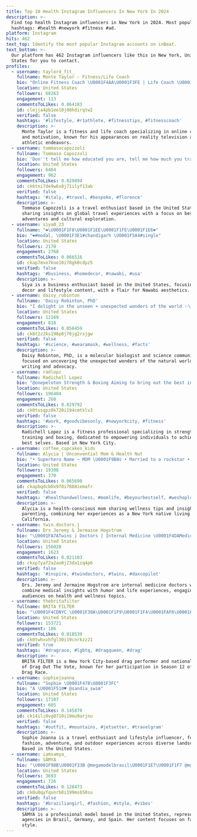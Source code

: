 ```yaml
---
title: Top 10 Health Instagram Influencers In New York In 2024
description: >-
  Find top health Instagram influencers in New York in 2024. Most popular
  hashtags: #health #newyork #fitness #ad.
platform: Instagram
hits: 462
text_top: Identify the most popular Instagram accounts on inBeat.
text_bottom: >-
  Our platform has 462 Instagram influencers like this in New York, United
  States for you to contact.
profiles:
  - username: taylord_fit_
    fullname: Monte Taylor - Fitness/Life Coach
    bio: "Online Fitness Coach \U0001F4AA\U0001F3FE | Life Coach \U0001F4DD @bigbrothercbs Runner Up | @thechallenge Athlete @ruleoneproteins \U0001F447\U0001F3FEFor coaching! \U0001F447\U0001F3FE"
    location: United States
    followers: 68263
    engagement: 113
    commentsToLikes: 0.064183
    id: clejja4pb1ee10j08hdirqtw2
    verified: false
    hashtags: '#lifestyle, #r1athlete, #fitnesstips, #fitnesscoach'
    description: >-
      Monte Taylor is a fitness and life coach specializing in online coaching
      and motivation, known for his appearances on reality television and his
      athletic endeavors.
  - username: tommasocapozzoli
    fullname: Tommaso Capozzoli
    bio: 'Don''t tell me how educated you are, tell me how much you travelled'
    location: United States
    followers: 6464
    engagement: 962
    commentsToLikes: 0.029894
    id: ck6tni7de9w6s0j71ilyf13ab
    verified: false
    hashtags: '#italy, #travel, #bespoke, #florence'
    description: >-
      Tommaso Capozzoli is a travel enthusiast based in the United States,
      sharing insights on global travel experiences with a focus on bespoke
      adventures and cultural exploration.
  - username: siya0_23
    fullname: "❤️\U0001F1F8​\U0001F1EE​\U0001F1FE​\U0001F1E6​❤️"
    bio: "❤️#modal, \U0001F3E1#chandigarh \U0001F5A4#single"
    location: United States
    followers: 2170
    engagement: 2768
    commentsToLikes: 0.066516
    id: ckap7mxe7koo10i78gk0cdpz5
    verified: false
    hashtags: '#business, #homedecor, #nawabi, #usa'
    description: >-
      Siya is a business enthusiast based in the United States, focusing on home
      decor and lifestyle content, with a flair for Nawabi aesthetics.
  - username: daisy_robinton
    fullname: 'Daisy Robinton, PhD'
    bio: "I delight in the unseen + unexpected wonders of the world ✨\U0001F30D Molecular Biologist \U0001F9EC Writer ✍\U0001F3FC Advocate ✊\U0001F3FC Science Communicator \U0001F469\U0001F3FC‍\U0001F52C Watch my TEDx\U0001F447\U0001F3FC"
    location: United States
    followers: 12169
    engagement: 818
    commentsToLikes: 0.056459
    id: ck8t2z2ks198p0j78jg2rxjgw
    verified: false
    hashtags: '#science, #wearamask, #wellness, #facts'
    description: >-
      Daisy Robinton, PhD, is a molecular biologist and science communicator
      focused on uncovering the unexpected wonders of the natural world through
      writing and advocacy.
  - username: radlopz
    fullname: Radichell Lopez
    bio: "@onepeloton Strength & Boxing Aiming to bring out the best in all of us \U0001F5A4 \U0001F4E7: Rad@underscoretalent.com \U0001F1E9\U0001F1F4 NYC|LATINO"
    location: United States
    followers: 196404
    engagement: 260
    commentsToLikes: 0.029792
    id: ck0tusqpz8k720i194cmtklv3
    verified: false
    hashtags: '#work, #goodvibesonly, #newyorkcity, #fitness'
    description: >-
      Radichell Lopez is a fitness professional specializing in strength
      training and boxing, dedicated to empowering individuals to achieve their
      best selves. Based in New York City.
  - username: coffee_cupcakes_kids
    fullname: Alycia | Unconvential Mom & Health Nut
    bio: "• Superhero Name ~ MOM \U0001F9B8‍♀️ • Married to a rockstar • Sharing health info/tips • New York native, resides in Cali ❤️ • \U0001F4E7 to Collab \U0001F44D\U0001F3FC"
    location: United States
    followers: 19308
    engagement: 370
    commentsToLikes: 0.065698
    id: ckapbqdcb0x970i7888iemafr
    verified: false
    hashtags: '#healthandwellness, #momlife, #beyourbestself, #weshoplc'
    description: >-
      Alycia is a health-conscious mom sharing wellness tips and insights on
      parenting, combining her experiences as a New York native living in
      California.
  - username: twin.doctors.j
    fullname: Drs Jeremy & Jermaine Hogstrom
    bio: "\U0001FA7ATwins | Doctors | Internal Medicine \U0001F4DAMedicine•Humor•Living Life \U0001F3C62.8M+ on TikTok \U0001F4E7 twins@jakerosenentertainement.com"
    location: United States
    followers: 156020
    engagement: 1623
    commentsToLikes: 0.021103
    id: ckxp7yaf2a2ao0j23da1zq4p6
    verified: false
    hashtags: '#inspire, #twindoctors, #twins, #daxcopilot'
    description: >-
      Drs. Jeremy and Jermaine Hogstrom are internal medicine doctors who
      combine medical insights with humor and life experiences, engaging
      audiences on health and wellness topics.
  - username: thebritafilter
    fullname: BRITA FILTER
    bio: "\U0001F4CDNYC \U0001F30A\U0001F1F9\U0001F1F4\U0001FAF6\U0001F3FE \U0001F5F3️ National Co-Chair @DragOutTheVote ✨ @RuPaulsDragRace Season 12 \U0001F4E7 Info@TheBritaFilter.com"
    location: United States
    followers: 153721
    engagement: 186
    commentsToLikes: 0.018539
    id: ck0twhxvhfgl30i19cnrkzz21
    verified: true
    hashtags: '#dragrace, #lgbtq, #dragqueen, #drag'
    description: >-
      BRITA FILTER is a New York City-based drag performer and national co-chair
      of Drag Out The Vote, known for her participation in Season 12 of RuPaul's
      Drag Race.
  - username: sophiejoanna_
    fullname: "Sophie \U0001F478\U0001F3FC"
    bio: "A \U0001F510♥️ @sandia_swim"
    location: United States
    followers: 17107
    engagement: 605
    commentsToLikes: 0.145878
    id: ck14ili0vg0710i19mu9arjnu
    verified: false
    hashtags: '#outfit, #mountains, #jetsetter, #travelgram'
    description: >-
      Sophie Joanna is a travel enthusiast and lifestyle influencer, focusing on
      fashion, adventure, and outdoor experiences across diverse landscapes.
      Based in the United States.
  - username: iamsamya_
    fullname: SÂMYA
    bio: "\U0001F98B\U0001F33B @megamodelbrasil\U0001F1E7\U0001F1F7 @mgm.models \U0001F1E9\U0001F1EA @fifthmodels \U0001F1EA\U0001F1F8 @musemodelsnyc \U0001F1FA\U0001F1F8\U0001F4CD"
    location: United States
    followers: 3693
    engagement: 726
    commentsToLikes: 0.128473
    id: ck0u0qyfqunrb0i199ms650su
    verified: false
    hashtags: '#braziliangirl, #fashion, #style, #vibes'
    description: >-
      SÂMYA is a professional model based in the United States, representing
      agencies in Brazil, Germany, and Spain. Her content focuses on fashion and
      style.
---
```


